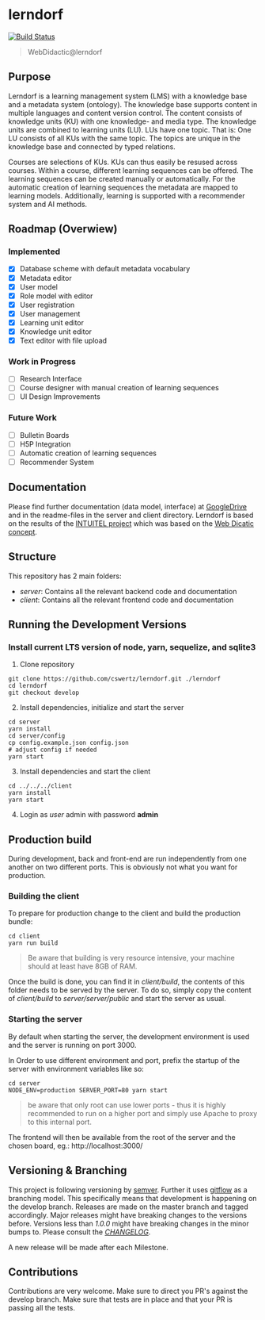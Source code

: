 # lerndorf
[![Build Status](https://travis-ci.org/cswertz/lerndorf.svg?branch=master)](https://travis-ci.org/cswertz/lerndorf)

> WebDidactic@lerndorf

## Purpose

Lerndorf is a learning management system (LMS) with a knowledge base and a metadata system (ontology). The knowledge base supports content in multiple languages and content version control. The content consists of knowledge units (KU) with one knowledge- and media type. The knowledge units are combined to learning units (LU). LUs have one topic. That is: One LU consists of all KUs with the same topic. The topics are unique in the knowledge base and connected by typed relations.

Courses are selections of KUs. KUs can thus easily be resused across courses. Within a course, different learning sequences can be offered. The learning sequences can be created manually or automatically. For the automatic creation of learning sequences the metadata are mapped to learning models. Additionally, learning is supported with a recommender system and AI methods.

## Roadmap (Overwiew)

### Implemented
- [x] Database scheme with default metadata vocabulary
- [x] Metadata editor
- [x] User model
- [x] Role model with editor
- [x] User registration
- [x] User management
- [x] Learning unit editor
- [x] Knowledge unit editor
- [x] Text editor with file upload

### Work in Progress
- [ ] Research Interface
- [ ] Course designer with manual creation of learning sequences
- [ ] UI Design Improvements

### Future Work
- [ ] Bulletin Boards
- [ ] H5P Integration
- [ ] Automatic creation of learning sequences
- [ ] Recommender System

## Documentation
Please find further documentation (data model, interface) at [GoogleDrive](https://drive.google.com/drive/folders/0B-VurHfSvlzpQi1mM2ZXQVZYbDg?usp=sharing)
and in the readme-files in the server and client directory. Lerndorf is based on the results of the [INTUITEL project](https://www.riverpublishers.com/pdf/ebook/RP_E9788793519503.pdf) which was based on the [Web Dicatic concept](https://lerndorf.at/meder/privat/Meder_2006_Web-Didaktik.pdf).

## Structure
This repository has 2 main folders:

* *server*: Contains all the relevant backend code and documentation
* *client*: Contains all the relevant frontend code and documentation

## Running the Development Versions
### Install current LTS version of node, yarn, sequelize, and sqlite3

1. Clone repository
```
git clone https://github.com/cswertz/lerndorf.git ./lerndorf
cd lerndorf
git checkout develop
```

2. Install dependencies, initialize and start the server
```
cd server
yarn install
cd server/config
cp config.example.json config.json
# adjust config if needed
yarn start
```

3. Install dependencies and start the client
```
cd ../../../client
yarn install
yarn start
```

4. Login as *user* admin with password **admin**

## Production build
During development, back and front-end are run independently from one another on two different ports. This is obviously not what you want for production.

### Building the client
To prepare for production change to the client and build the production bundle:
```
cd client
yarn run build
```
> Be aware that building is very resource intensive, your machine should at least have 8GB of RAM.

Once the build is done, you can find it in *client/build*, the contents of this folder needs to be served by the server. To do so, simply copy the content of *client/build* to *server/server/public* and start the server as usual.

### Starting the server
By default when starting the server, the development environment is used and the server is running on port 3000.

In Order to use different environment and port, prefix the startup of the server with environment variables like so:
```
cd server
NODE_ENV=production SERVER_PORT=80 yarn start
```

> be aware that only root can use lower ports - thus it is highly recommended to run on a higher port and simply use Apache to proxy to this internal port.

The frontend will then be available from the root of the server and the chosen board, eg.: http://localhost:3000/

## Versioning & Branching
This project is following versioning by [semver](https://semver.org/). Further it uses [gitflow](https://datasift.github.io/gitflow/IntroducingGitFlow.html) as a branching model. This specifically means that development is happening on the develop branch. Releases are made on the master branch and tagged accordingly. Major releases might have breaking changes to the versions before. Versions less than *1.0.0* might have breaking changes in the minor bumps to. Please consult the *[CHANGELOG](CHANGELOG.md)*.

A new release will be made after each Milestone.

## Contributions
Contributions are very welcome. Make sure to direct you PR's against the develop branch. Make sure that tests are in place and that your PR is passing all the tests.
